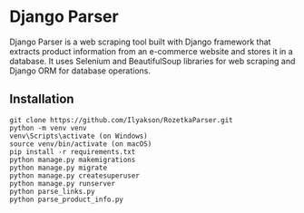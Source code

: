 # Django Parser

Django Parser is a web scraping tool built with Django framework that extracts product information from an e-commerce website and stores it in a database. It uses Selenium and BeautifulSoup libraries for web scraping and Django ORM for database operations.

## Installation

```shell
git clone https://github.com/Ilyakson/RozetkaParser.git
python -m venv venv
venv\Scripts\activate (on Windows)
source venv/bin/activate (on macOS)
pip install -r requirements.txt
python manage.py makemigrations
python manage.py migrate
python manage.py createsuperuser
python manage.py runserver
python parse_links.py
python parse_product_info.py
```